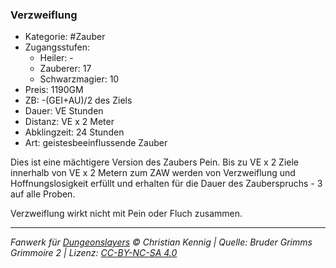 ### Verzweiflung

- Kategorie: #Zauber
- Zugangsstufen:
  - Heiler: -
  - Zauberer: 17
  - Schwarzmagier: 10
- Preis: 1190GM
- ZB: -(GEI+AU)/2 des Ziels
- Dauer: VE Stunden
- Distanz: VE x 2 Meter
- Abklingzeit: 24 Stunden
- Art: geistesbeeinflussende Zauber

Dies ist eine mächtigere Version des Zaubers Pein. Bis zu VE x 2 Ziele innerhalb von VE x 2 Metern zum ZAW werden von Verzweiflung und Hoffnungslosigkeit erfüllt und erhalten für die Dauer des Zauberspruchs - 3 auf alle Proben.

Verzweiflung wirkt nicht mit Pein oder Fluch zusammen.

---

_Fanwerk für [Dungeonslayers](https://www.dungeonslayers.net/) © Christian Kennig | Quelle: Bruder Grimms Grimmoire 2 | Lizenz: [CC-BY-NC-SA 4.0](https://creativecommons.org/licenses/by-nc-sa/4.0/deed.de)_
